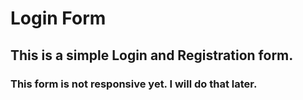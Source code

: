 # Login Form
## This is a simple Login and Registration form.
### This form is not responsive yet. I will do that later.